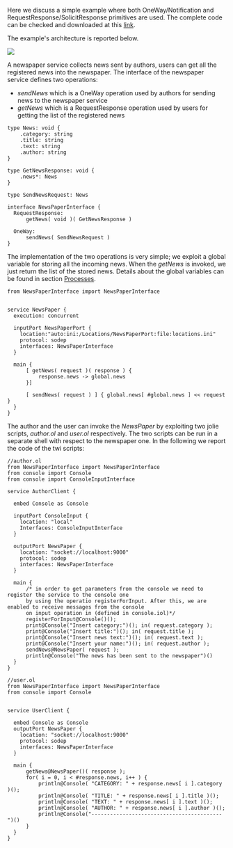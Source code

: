 
Here we discuss a simple example where both OneWay/Notification and RequestResponse/SolicitResponse primitives are used. The complete code can be checked and downloaded at this [link](https://github.com/jolie/examples/tree/master/v1.10.x/02_basics/1_ports/newspaper).

The example's architecture is reported below.

![](https://docs.jolie-lang.org/v1.10.x/.gitbook/assets/newspaper.png)

A newspaper service collects news sent by authors, users can get all the registered news into the newspaper. The interface of the newspaper service defines two operations:

* _sendNews_ which is a OneWay operation used by authors for sending news to the newspaper service
* _getNews_ which is a RequestResponse operation used by users for getting the list of the registered news

```jolie
type News: void {
    .category: string
    .title: string
    .text: string
    .author: string
}

type GetNewsResponse: void {
    .news*: News
}

type SendNewsRequest: News

interface NewsPaperInterface {
  RequestResponse:
      getNews( void )( GetNewsResponse )

  OneWay:
      sendNews( SendNewsRequest )
}
```

The implementation of the two operations is very simple; we exploit a global variable for storing all the incoming news. When the _getNews_ is invoked, we just return the list of the stored news. Details about the global variables can be found in section [Processes](../processes.md).

```jolie
from NewsPaperInterface import NewsPaperInterface


service NewsPaper {
  execution: concurrent 

  inputPort NewsPaperPort {
    location:"auto:ini:/Locations/NewsPaperPort:file:locations.ini"
    protocol: sodep
    interfaces: NewsPaperInterface
  }

  main {
      [ getNews( request )( response ) {
          response.news -> global.news
      }]

      [ sendNews( request ) ] { global.news[ #global.news ] << request }
  }
}
```

The author and the user can invoke the _NewsPaper_ by exploiting two jolie scripts, _author.ol_ and _user.ol_ respectively. The two scripts can be run in a separate shell with respect to the newspaper one. In the following we report the code of the twi scripts:

```jolie
//author.ol
from NewsPaperInterface import NewsPaperInterface
from console import Console
from console import ConsoleInputInterface

service AuthorClient {

  embed Console as Console

  inputPort ConsoleInput {
    location: "local"
    Interfaces: ConsoleInputInterface
  }

  outputPort NewsPaper {
    location: "socket://localhost:9000"
    protocol: sodep
    interfaces: NewsPaperInterface
  }

  main {
      /* in order to get parameters from the console we need to register the service to the console one
      by using the operatio registerForInput. After this, we are enabled to receive messages from the console
      on input operation in (defined in console.iol)*/
      registerForInput@Console()();
      print@Console("Insert category:")(); in( request.category );
      print@Console("Insert title:")(); in( request.title );
      print@Console("Insert news text:")(); in( request.text );
      print@Console("Insert your name:")(); in( request.author );
      sendNews@NewsPaper( request );
      println@Console("The news has been sent to the newspaper")()
  }
}
```

```jolie
//user.ol
from NewsPaperInterface import NewsPaperInterface
from console import Console


service UserClient {

  embed Console as Console
  outputPort NewsPaper {
    location: "socket://localhost:9000"
    protocol: sodep
    interfaces: NewsPaperInterface
  }

  main {
      getNews@NewsPaper()( response );
      for( i = 0, i < #response.news, i++ ) {
          println@Console( "CATEGORY: " + response.news[ i ].category )();
          println@Console( "TITLE: " + response.news[ i ].title )();
          println@Console( "TEXT: " + response.news[ i ].text )();
          println@Console( "AUTHOR: " + response.news[ i ].author )();
          println@Console("------------------------------------------")()
      }
  }
}

```


